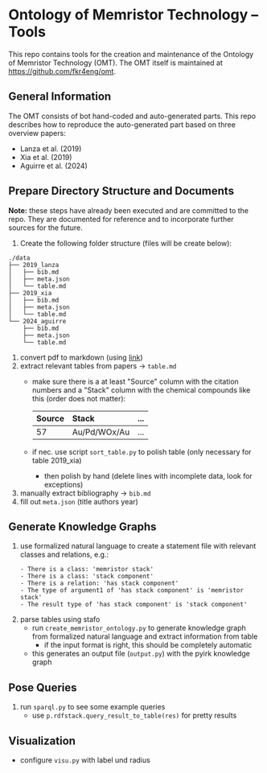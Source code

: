 # Ontology of Memristor Technology – Tools

This repo contains tools for the creation and maintenance of the Ontology of Memristor Technology (OMT).
The OMT itself is maintained at <https://github.com/fkr4eng/omt>.

## General Information

The OMT consists of bot hand-coded and auto-generated parts.
This repo describes how to reproduce the auto-generated part based on three overview papers:

- Lanza et al. (2019)
- Xia et al. (2019)
- Aguirre et al. (2024)




## Prepare Directory Structure and Documents

**Note:** these steps have already been executed and are committed to the repo.
They are documented for reference and to incorporate further sources for the future.

1. Create the following folder structure (files will be create below):
````
./data
├── 2019_lanza
│   ├── bib.md
│   ├── meta.json
│   └── table.md
├── 2019_xia
│   ├── bib.md
│   ├── meta.json
│   └── table.md
└── 2024_aguirre
    ├── bib.md
    ├── meta.json
    └── table.md
````
1. convert pdf to markdown (using [link](https://github.com/VikParuchuri/marker))
1. extract relevant tables from papers -> `table.md`
    - make sure there is a at least "Source" column with the citation numbers and a "Stack" column with the chemical compounds like this (order does not matter):

        | Source | Stack          | ...  |
        |:-------|:---------------|:-----|
        | 57     | Au/Pd/WOx/Au   | ...  |

    - if nec. use script `sort_table.py` to polish table (only necessary for table 2019_xia)
        - then polish by hand (delete lines with incomplete data, look for exceptions)
1. manually extract bibliography -> `bib.md`
1. fill out `meta.json` (title authors year)

## Generate Knowledge Graphs
1. use formalized natural language to create a statement file with relevant classes and relations, e.g.:
    ```
    - There is a class: 'memristor stack'
    - There is a class: 'stack component'
    - There is a relation: 'has stack component'
    - The type of argument1 of 'has stack component' is 'memristor stack'
    - The result type of 'has stack component' is 'stack component'
    ```
1. parse tables using stafo
    - run `create_memristor_ontology.py` to generate knowledge graph from formalized natural language and extract information from table
        - if the input format is right, this should be completely automatic
    - this generates an output file (`output.py`) with the pyirk knowledge graph
## Pose Queries
1. run `sparql.py` to see some example queries
    - use `p.rdfstack.query_result_to_table(res)` for pretty results

## Visualization
- configure `visu.py` with label und radius